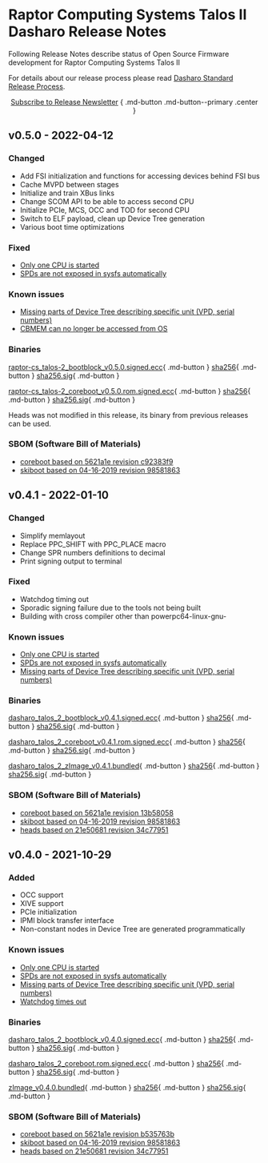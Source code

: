 # Raptor Computing Systems Talos II Dasharo Release Notes

Following Release Notes describe status of Open Source Firmware development for
Raptor Computing Systems Talos II

For details about our release process please read
[Dasharo Standard Release Process](../../dev-proc/standard-release-process.md).

<center>

[Subscribe to Release Newsletter][newsletter]
{ .md-button .md-button--primary .center }

[newsletter]: https://newsletter.3mdeb.com/subscription/w2Y2G4Rrj

</center>

## v0.5.0 - 2022-04-12

### Changed

- Add FSI initialization and functions for accessing devices behind FSI bus
- Cache MVPD between stages
- Initialize and train XBus links
- Change SCOM API to be able to access second CPU
- Initialize PCIe, MCS, OCC and TOD for second CPU
- Switch to ELF payload, clean up Device Tree generation
- Various boot time optimizations

### Fixed

- [Only one CPU is started](https://github.com/Dasharo/dasharo-issues/issues/30)
- [SPDs are not exposed in sysfs automatically](https://github.com/Dasharo/dasharo-issues/issues/31)

### Known issues

- [Missing parts of Device Tree describing specific unit (VPD, serial numbers)](https://github.com/Dasharo/dasharo-issues/issues/32)
- [CBMEM can no longer be accessed from OS](https://github.com/Dasharo/dasharo-issues/issues/69)

### Binaries

[raptor-cs_talos-2_bootblock_v0.5.0.signed.ecc][v0.5.0_bb_rom]{ .md-button }
[sha256][v0.5.0_bb_sha]{ .md-button }
[sha256.sig][v0.5.0_bb_sig]{ .md-button }

[v0.5.0_bb_rom]: https://3mdeb.com/open-source-firmware/Dasharo/raptor-cs_talos-2/v0.5.0/raptor-cs_talos-2_bootblock_v0.5.0.signed.ecc
[v0.5.0_bb_sha]: https://3mdeb.com/open-source-firmware/Dasharo/raptor-cs_talos-2/v0.5.0/raptor-cs_talos-2_bootblock_v0.5.0.signed.ecc.sha256
[v0.5.0_bb_sig]: https://3mdeb.com/open-source-firmware/Dasharo/raptor-cs_talos-2/v0.5.0/raptor-cs_talos-2_bootblock_v0.5.0.signed.ecc.sha256.sig

[raptor-cs_talos-2_coreboot_v0.5.0.rom.signed.ecc][v0.5.0_rom]{ .md-button }
[sha256][v0.5.0_sha]{ .md-button }
[sha256.sig][v0.5.0_sig]{ .md-button }

[v0.5.0_rom]: https://3mdeb.com/open-source-firmware/Dasharo/raptor-cs_talos-2/v0.5.0/raptor-cs_talos-2_coreboot_v0.5.0.rom.signed.ecc
[v0.5.0_sha]: https://3mdeb.com/open-source-firmware/Dasharo/raptor-cs_talos-2/v0.5.0/raptor-cs_talos-2_coreboot_v0.5.0.rom.signed.ecc.sha256
[v0.5.0_sig]: https://3mdeb.com/open-source-firmware/Dasharo/raptor-cs_talos-2/v0.5.0/raptor-cs_talos-2_coreboot_v0.5.0.rom.signed.ecc.sha256.sig

Heads was not modified in this release, its binary from previous releases can be
used.

### SBOM (Software Bill of Materials)

- [coreboot based on 5621a1e revision c92383f9](https://github.com/Dasharo/coreboot/tree/c92383f9)
- [skiboot based on 04-16-2019 revision 98581863](https://git.raptorcs.com/git/talos-skiboot/tree/?id=98581863)

## v0.4.1 - 2022-01-10

### Changed

- Simplify memlayout
- Replace PPC_SHIFT with PPC_PLACE macro
- Change SPR numbers definitions to decimal
- Print signing output to terminal

### Fixed

- Watchdog timing out
- Sporadic signing failure due to the tools not being built
- Building with cross compiler other than powerpc64-linux-gnu-

### Known issues

- [Only one CPU is started](https://github.com/Dasharo/dasharo-issues/issues/30)
- [SPDs are not exposed in sysfs automatically](https://github.com/Dasharo/dasharo-issues/issues/31)
- [Missing parts of Device Tree describing specific unit (VPD, serial numbers)](https://github.com/Dasharo/dasharo-issues/issues/32)

### Binaries

[dasharo_talos_2_bootblock_v0.4.1.signed.ecc][v0.4.1_bootblock_rom]{ .md-button }
[sha256][v0.4.1_bootblock_sha]{ .md-button }
[sha256.sig][v0.4.1_bootblock_sig]{ .md-button }

[v0.4.1_bootblock_rom]: https://3mdeb.com/open-source-firmware/Dasharo/raptor-cs_talos-2/dasharo_talos_2_bootblock_v0.4.1.signed.ecc
[v0.4.1_bootblock_sha]: https://3mdeb.com/open-source-firmware/Dasharo/raptor-cs_talos-2/dasharo_talos_2_bootblock_v0.4.1.signed.ecc.sha256
[v0.4.1_bootblock_sig]: https://3mdeb.com/open-source-firmware/Dasharo/raptor-cs_talos-2/dasharo_talos_2_bootblock_v0.4.1.signed.ecc.sha256.sig

[dasharo_talos_2_coreboot_v0.4.1.rom.signed.ecc][v0.4.1_rom]{ .md-button }
[sha256][v0.4.1_sha]{ .md-button }
[sha256.sig][v0.4.1_sig]{ .md-button }

[v0.4.1_rom]: https://3mdeb.com/open-source-firmware/Dasharo/raptor-cs_talos-2/dasharo_talos_2_coreboot_v0.4.1.rom.signed.ecc
[v0.4.1_sha]: https://3mdeb.com/open-source-firmware/Dasharo/raptor-cs_talos-2/dasharo_talos_2_coreboot_v0.4.1.rom.signed.ecc.sha256
[v0.4.1_sig]: https://3mdeb.com/open-source-firmware/Dasharo/raptor-cs_talos-2/dasharo_talos_2_coreboot_v0.4.1.rom.signed.ecc.sha256.sig

[dasharo_talos_2_zImage_v0.4.1.bundled][v0.4.1_bundled_rom]{ .md-button }
[sha256][v0.4.1_bundled_sha]{ .md-button }
[sha256.sig][v0.4.1_bundled_sig]{ .md-button }

[v0.4.1_bundled_rom]: https://3mdeb.com/open-source-firmware/Dasharo/raptor-cs_talos-2/dasharo_talos_2_zImage_v0.4.1.bundled
[v0.4.1_bundled_sha]: https://3mdeb.com/open-source-firmware/Dasharo/raptor-cs_talos-2/dasharo_talos_2_zImage_v0.4.1.bundled.sha256
[v0.4.1_bundled_sig]: https://3mdeb.com/open-source-firmware/Dasharo/raptor-cs_talos-2/dasharo_talos_2_zImage_v0.4.1.bundled.sha256.sig

### SBOM (Software Bill of Materials)

- [coreboot based on 5621a1e revision 13b58058](https://github.com/Dasharo/coreboot/commit/13b58058)
- [skiboot based on 04-16-2019 revision 98581863](https://git.raptorcs.com/git/talos-skiboot/tree/98581863)
- [heads based on 21e50681 revision 34c77951](https://git.raptorcs.com/git/talos-skiboot/commit/?id=9858186353f2203fe477f316964e03609d12fd1d)

## v0.4.0 - 2021-10-29

### Added

- OCC support
- XIVE support
- PCIe initialization
- IPMI block transfer interface
- Non-constant nodes in Device Tree are generated programmatically

### Known issues

- [Only one CPU is started](https://github.com/Dasharo/dasharo-issues/issues/30)
- [SPDs are not exposed in sysfs automatically](https://github.com/Dasharo/dasharo-issues/issues/31)
- [Missing parts of Device Tree describing specific unit (VPD, serial numbers)](https://github.com/Dasharo/dasharo-issues/issues/32)
- [Watchdog times out](https://github.com/Dasharo/dasharo-issues/issues/29)

### Binaries

[dasharo_talos_2_bootblock_v0.4.0.signed.ecc][v0.4.0_bootblock_rom]{ .md-button }
[sha256][v0.4.0_bootblock_sha]{ .md-button }
[sha256.sig][v0.4.0_bootblock_sig]{ .md-button }

[v0.4.0_bootblock_rom]: https://cloud.3mdeb.com/index.php/s/54MDtRgBNEmyKo6
[v0.4.0_bootblock_sha]: https://cloud.3mdeb.com/index.php/s/DwpWdgfZyD9StBW
[v0.4.0_bootblock_sig]: https://cloud.3mdeb.com/index.php/s/5xawXEissBZN6rT

[dasharo_talos_2_coreboot.rom.signed.ecc][v0.4.0_coreboot_rom]{ .md-button }
[sha256][v0.4.0_coreboot_sha]{ .md-button }
[sha256.sig][v0.4.0_coreboot_sig]{ .md-button }

[v0.4.0_coreboot_rom]: https://cloud.3mdeb.com/index.php/s/5Pbw5EtmNimrdrj
[v0.4.0_coreboot_sha]: https://cloud.3mdeb.com/index.php/s/TNcLAz3CZo4QzeD
[v0.4.0_coreboot_sig]: https://cloud.3mdeb.com/index.php/s/9Fr6Kn57mP2bbwS

[zImage_v0.4.0.bundled][v0.4.0_bundled_rom]{ .md-button }
[sha256][v0.4.0_bundled_sha]{ .md-button }
[sha256.sig][v0.4.0_bundled_sig]{ .md-button }

[v0.4.0_bundled_rom]: https://cloud.3mdeb.com/index.php/s/o5RE7oj4r9kFXS2
[v0.4.0_bundled_sha]: https://cloud.3mdeb.com/index.php/s/FgeHfa4LzcZK6Pj
[v0.4.0_bundled_sig]: https://cloud.3mdeb.com/index.php/s/awNSefJrN4d2tAD

### SBOM (Software Bill of Materials)

- [coreboot based on 5621a1e revision b535763b](https://github.com/Dasharo/coreboot/tree/raptor-cs_talos-2_v0.4.0)
- [skiboot based on 04-16-2019 revision 98581863](https://git.raptorcs.com/git/talos-skiboot/)
- [heads based on 21e50681 revision 34c77951](https://git.raptorcs.com/git/talos-skiboot/commit/?id=9858186353f2203fe477f316964e03609d12fd1d)
